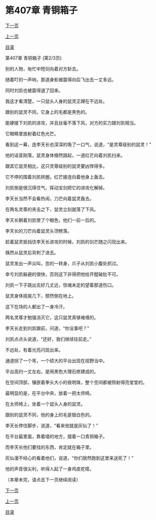 <h1>第407章   青铜箱子</h1>
            <div><p><a href="./1220_%E7%AC%AC407%E7%AB%A0_%E9%9D%92%E9%93%9C%E7%AE%B1%E5%AD%90.md">下一页</a></p><p><a href="./1218_%E7%AC%AC407%E7%AB%A0_%E9%9D%92%E9%93%9C%E7%AE%B1%E5%AD%90.md">上一页</a></p><p><a href="../">目录</a></p></div>
            <div><p>第407章   青铜箱子 (第2/3页)</p><p>别的人物，匆忙中短剑向着对方斩去。</p><p>随着叮的一声响，那道身影被震得向后飞出去一丈多远。</p><p>同时刘凯也被震得退了回来。</p><p>我这才看清楚，一只鼠头人身的鼠灵正蹲在不远处。</p><p>跟别的鼠灵不同，它身上的毛都是黑色的。</p><p>能硬接下刘凯的进攻，并且丝毫不落下风，对方的实力跟刘凯相当。</p><p>它眼睛里放射着红色光芒。</p><p>看到这一幕，连李天长也深深的吸了一口气，说道，“是灵尊级别的鼠灵！”</p><p>他的话音刚落，鼠灵身体倏然跳起，一道红芒向着刘凯扫来。</p><p>跟其它鼠灵相比，这只灵尊级别的鼠灵要凶悍得多。</p><p>它不停的围着刘凯转圈，红芒接连向着他身上轰去。</p><p>刘凯倒是很沉得住气，挥动宝剑把它的进攻化解掉。</p><p>李天长当然不会看热闹，刀芒向着鼠灵轰去。</p><p>在两名灵尊的夹击之下，鼠灵立刻就落了下风。</p><p>李天长朝着刘凯使了个眼色，他们一前一后的。</p><p>李天长的刀芒向着鼠灵头顶劈落。</p><p>趁着鼠灵抵挡住李天长进攻的时候，刘凯的剑芒随之闪现出来。</p><p>倏然从鼠灵后背刺了进去。</p><p>鼠灵发出一声尖叫，忽的一转身，爪子从刘凯小腹处抓过。</p><p>幸亏刘凯躲避的很快，否则这下非得把他给开膛破肚不可。</p><p>刘凯一下子跳出去好几丈远，惊魂未定的望着那道伤口。</p><p>鼠灵身体摇晃几下，颓然倒在地上。</p><p>这下在场的人都出了一身冷汗。</p><p>两名灵尊才勉强消灭它，这只鼠灵真够难缠的。</p><p>李天长走到刘凯跟前，问道，“你没事吧？”</p><p>刘凯点点头说道，“还好，我们继续往前走。”</p><p>不远处，有着光亮闪现出来。</p><p>通道拐了一个弯，一个硕大的平台出现在视野当中。</p><p>平台高约一丈左右，是用黑色大理石修建成的。</p><p>在空间顶部，镶嵌着拳头大小的夜明珠，整个空间都被照射得亮堂堂的。</p><p>最明显的是，在平台中央，放着一把太师椅。</p><p>在太师椅上，坐着一个鼠头人身的鼠灵。</p><p>跟别的鼠灵不同，他的身上的毛是银白色的。</p><p>李天长停住脚步，说道，“看来他就是灰仙了！”</p><p>在平台最里面，靠着墙的地方，摆着一口青铜箱子。</p><p>而李天长他们要找的东西，肯定就在箱子里。</p><p>灰仙漫不经心的看着他们，说道，“你们居然跑到这里来送死了！”</p><p>他的声音很尖利，听得人起了一身鸡皮疙瘩。</p><p>（本章未完，请点击下一页继续阅读）</p></div>
            <div><p><a href="./1220_%E7%AC%AC407%E7%AB%A0_%E9%9D%92%E9%93%9C%E7%AE%B1%E5%AD%90.md">下一页</a></p><p><a href="./1218_%E7%AC%AC407%E7%AB%A0_%E9%9D%92%E9%93%9C%E7%AE%B1%E5%AD%90.md">上一页</a></p><p><a href="../">目录</a></p></div>